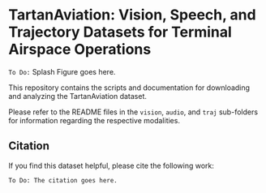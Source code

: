 # TartanAviation: Vision, Speech, and Trajectory Datasets for Terminal Airspace Operations

`To Do:` Splash Figure goes here.

This repository contains the scripts and documentation for downloading and analyzing the TartanAviation dataset.

Please refer to the README files in the `vision`, `audio`, and `traj` sub-folders for information regarding the respective modalities.

## Citation

If you find this dataset helpful, please cite the following work:

```
To Do: The citation goes here.
```
